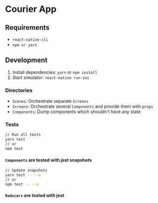 # Courier App


## Requirements
* `react-native-cli`
* `npm or yarn`

## Development

1. Install dependencies: `yarn` or `npm install`
2. Start simulator: `react-native run-ios`

### Directories

* `Scenes`: Orchestrate separate `Screens`
* `Screens`: Orchestrate several `Components` and provide them with `props`
* `Components`: Dump components which shouldn't have any state

### Tests

```sh
// Run all tests
yarn test
// or
npm test
```

#### `Components` are tested with jest snapshots

```sh
// Update snapshots
yarn test -- --u
// or
npm test -- --u
```

#### `Reducers` are tested with jest